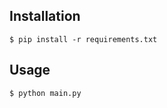 ## Installation

```shell
$ pip install -r requirements.txt
```

## Usage

```shell
$ python main.py
```
